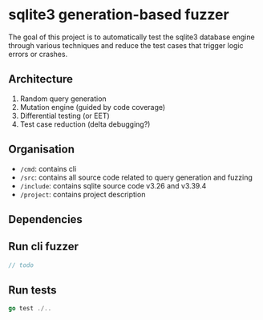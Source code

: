 # sqlite3 generation-based fuzzer

The goal of this project is to automatically test
the sqlite3 database engine through various techniques
and reduce the test cases that trigger logic errors or
crashes.

## Architecture

1. Random query generation
2. Mutation engine (guided by code coverage)
3. Differential testing (or EET)
4. Test case reduction (delta debugging?)

## Organisation

* `/cmd`: contains cli
* `/src`: contains all source code related to query generation and fuzzing
* `/include`: contains sqlite source code v3.26 and v3.39.4
* `/project`: contains project description

## Dependencies

## Run cli fuzzer

```go
// todo
```

## Run tests

```go
go test ./..
```
